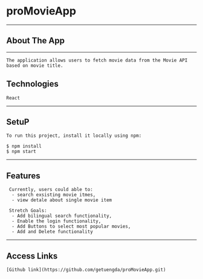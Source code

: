   # proMovieApp
  * * * *
  
  ## About The App
  * * * *

    The application allows users to fetch movie data from the Movie API based on movie title. 
  

  ## Technologies

    React
  
  * * * * 
  ## SetuP

    To run this project, install it locally using npm:
    
    $ npm install
    $ npm start
    
  * * * *
  ## Features

     Currently, users could able to:
      - search exsisting movie itmes,
      - view detale about single movie item
   
     Stretch Goals:
      - Add bilingual search functionality,
      - Enable the login functionality,
      - Add Buttons to select most popular movies,
      - Add and Delete functionality
  
  * * * * 
   ## Access Links
    [Github link](https://github.com/getuengda/proMovieApp.git)
  




